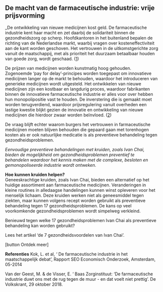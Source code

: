 ## De macht van de farmaceutische industrie: vrije prijsvorming

_De ontwikkeling van nieuwe medicijnen kost geld. De farmaceutische industrie kent haar macht en zet daarbij de solidariteit binnen de gezondheidszorg op scherp. Hoofdkantoren in het buitenland bepalen de richting van de Nederlandse markt, waarbij vragen over kosteneffectiviteit aan de kant worden geschoven. Het vertrouwen in de uitkomstgerichte zorg vanuit de maatschappij, met als prioriteit het duurzaam betaalbaar houden van goede zorg, wordt geschaad. ([1](https://www.volkskrant.nl/wetenschap/baas-zorginstituut-de-farmaceutische-industrie-duwt-ons-met-de-rug-tegen-de-muur-en-dat-voelt-niet-prettig~b587bf14/)) 

De prijzen van medicijnen worden kunstmatig hoog gehouden. Zogenoemde ‘pay for delay’-principes worden toegepast om innovatieve medicijnen langer op de markt te behouden, waardoor het introduceren van generieke medicijnen wordt uitgesteld. Het ontwikkelen van nieuwe medicijnen zijn een kostbaar en langdurig proces, waardoor fabrikanten binnen de innovatieve farmaceutische industrie er alles voor over hebben hun monopolipositie vast te houden. De inverstering die is gemaakt moet worden terugverdiend, waardoor prijsregulering vanuit overheden een lastige kwestie blijkt gezien de innovatie en ontwikkeling van nieuwe medicijnen die hierdoor zwaar worden beïnvloed. ([2](http://www.seo.nl/uploads/media/2014-22_De_farmaceutische_industrie_in_het_maatschappelijk_debat_01.pdf))

De vraag blijft echter waarom burgers het vertrouwen in farmaceutische medicijnen moeten blijven behouden die gepaard gaan met torenhogen kosten als er ook natuurlijke medicatie is als preventieve behandeling tegen gezondheidsproblemen. 

_Eenvoudige preventieve behandelingen met kruiden, zoals Ivan Chai, bieden de mogelijkheid om gezondheidsproblemen preventief te behandelen waardoor het kennis maken met de complexe, besloten en gemonopoliseerde industrie wordt ontweken._

**Hoe kunnen kruiden helpen?** <br>
Geneeskrachtige kruiden, zoals Ivan Chai, bieden een alternatief op het huidige assortiment aan farmaceutische medicijnen. Veranderingen in kleine routines in alledaagse handelingen kunnen winst opleveren voor het menselijk lichaam. Deze kruiden werken niet als geneesmiddel tegen ziekten, maar kunnen volgens recept worden gebruikt als preventieve behandeling tegen 17 gezondheidsproblemen. De kans op veel voorkomkende gezondheidsproblemen wordt simpelweg verkleind. 

Benieuwd tegen welke 17 gezondheidsproblemen Ivan Chai als preventieve behandeling kan worden gebruikt?

Lees het artikel ‘de 7 gezondheidsvoordelen van Ivan Chai’.

[button Ontdek meer]



**Referenties**
Kok, L. et al, ‘ De farmaceutische industrie in het maatschappelijk debat’, Rapport SEO Economisch Onderzoek,  Amsterdam, 05-2014

Van der Geest, M. & de Visser, E. ‘ Baas Zorginstituut: ‘De farmaceutische industrie duwt ons met de rug tegen de muur - en dat voelt niet prettig’. De Volkskrant, 29 oktober 2018. 


